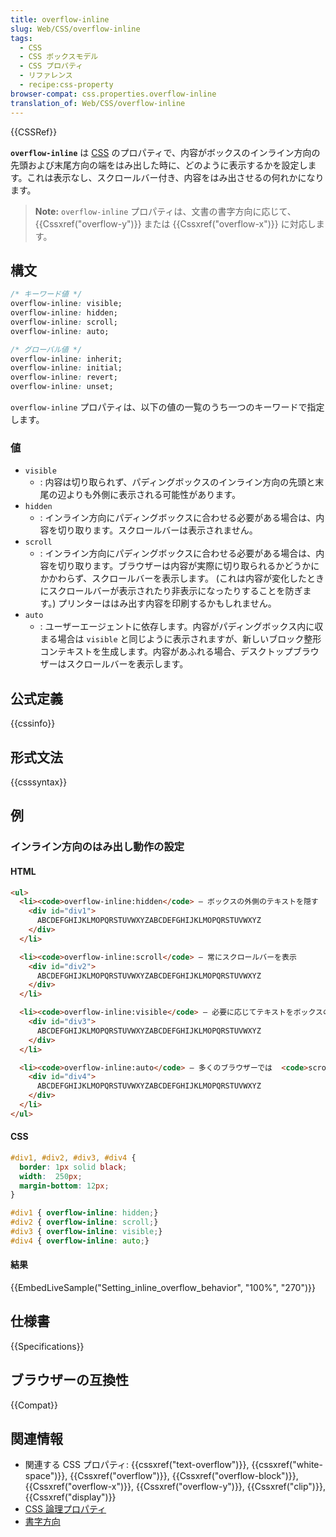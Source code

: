 ```yaml
---
title: overflow-inline
slug: Web/CSS/overflow-inline
tags:
  - CSS
  - CSS ボックスモデル
  - CSS プロパティ
  - リファレンス
  - recipe:css-property
browser-compat: css.properties.overflow-inline
translation_of: Web/CSS/overflow-inline
---
```

{{CSSRef}}

**`overflow-inline`** は [CSS](/ja/docs/Web/CSS) のプロパティで、内容がボックスのインライン方向の先頭および末尾方向の端をはみ出した時に、どのように表示するかを設定します。これは表示なし、スクロールバー付き、内容をはみ出させるの何れかになります。

> **Note:** `overflow-inline` プロパティは、文書の書字方向に応じて、 {{Cssxref("overflow-y")}} または {{Cssxref("overflow-x")}} に対応します。

## 構文

```css
/* キーワード値 */
overflow-inline: visible;
overflow-inline: hidden;
overflow-inline: scroll;
overflow-inline: auto;

/* グローバル値 */
overflow-inline: inherit;
overflow-inline: initial;
overflow-inline: revert;
overflow-inline: unset;
```

`overflow-inline` プロパティは、以下の値の一覧のうち一つのキーワードで指定します。

### 値

- `visible`
  - : 内容は切り取られず、パディングボックスのインライン方向の先頭と末尾の辺よりも外側に表示される可能性があります。
- `hidden`
  - : インライン方向にパディングボックスに合わせる必要がある場合は、内容を切り取ります。スクロールバーは表示されません。
- `scroll`
  - : インライン方向にパディングボックスに合わせる必要がある場合は、内容を切り取ります。ブラウザーは内容が実際に切り取られるかどうかにかかわらず、スクロールバーを表示します。 (これは内容が変化したときにスクロールバーが表示されたり非表示になったりすることを防ぎます。) プリンターははみ出す内容を印刷するかもしれません。
- `auto`
  - : ユーザーエージェントに依存します。内容がパディングボックス内に収まる場合は `visible` と同じように表示されますが、新しいブロック整形コンテキストを生成します。内容があふれる場合、デスクトップブラウザーはスクロールバーを表示します。

## 公式定義

{{cssinfo}}

## 形式文法

{{csssyntax}}

## 例

<h3 id="Setting_inline_overflow_behavior">インライン方向のはみ出し動作の設定</h3>

#### HTML

```html
<ul>
  <li><code>overflow-inline:hidden</code> — ボックスの外側のテキストを隠す
    <div id="div1">
      ABCDEFGHIJKLMOPQRSTUVWXYZABCDEFGHIJKLMOPQRSTUVWXYZ
    </div>
  </li>

  <li><code>overflow-inline:scroll</code> — 常にスクロールバーを表示
    <div id="div2">
      ABCDEFGHIJKLMOPQRSTUVWXYZABCDEFGHIJKLMOPQRSTUVWXYZ
    </div>
  </li>

  <li><code>overflow-inline:visible</code> — 必要に応じてテキストをボックスの外に表示
    <div id="div3">
      ABCDEFGHIJKLMOPQRSTUVWXYZABCDEFGHIJKLMOPQRSTUVWXYZ
    </div>
  </li>

  <li><code>overflow-inline:auto</code> — 多くのブラウザーでは  <code>scroll</code> と同じ
    <div id="div4">
      ABCDEFGHIJKLMOPQRSTUVWXYZABCDEFGHIJKLMOPQRSTUVWXYZ
    </div>
  </li>
</ul>
```

#### CSS

```css
#div1, #div2, #div3, #div4 {
  border: 1px solid black;
  width:  250px;
  margin-bottom: 12px;
}

#div1 { overflow-inline: hidden;}
#div2 { overflow-inline: scroll;}
#div3 { overflow-inline: visible;}
#div4 { overflow-inline: auto;}
```

#### 結果

{{EmbedLiveSample("Setting_inline_overflow_behavior", "100%", "270")}}

## 仕様書

{{Specifications}}

## ブラウザーの互換性

{{Compat}}

## 関連情報

- 関連する CSS プロパティ: {{cssxref("text-overflow")}}, {{cssxref("white-space")}}, {{Cssxref("overflow")}}, {{Cssxref("overflow-block")}}, {{Cssxref("overflow-x")}}, {{Cssxref("overflow-y")}}, {{Cssxref("clip")}}, {{Cssxref("display")}}
- [CSS 論理プロパティ](/ja/docs/Web/CSS/CSS_Logical_Properties)
- [書字方向](/ja/docs/Web/CSS/CSS_Writing_Modes)
